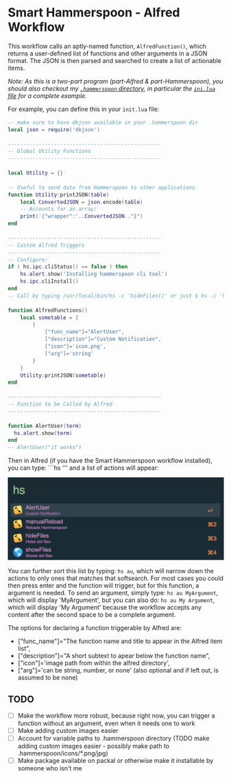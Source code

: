 # Smart Hammerspoon - Alfred Workflow

This workflow calls an aptly-named function, ```AlfredFunction()```, which returns a user-defined list of functions and other arguments in a JSON format. The JSON is then parsed and searched to create a list of actionable items.

*Note: As this is a two-part program (part-Alfred & part-Hammerspoon), you should also checkout my [```.hammerspoon``` directory](https://github.com/KyleKing/My-Programming-Sketchbook/tree/master/Lua/.hammerspoon), in particular the [```ini.lua``` file](https://github.com/KyleKing/My-Programming-Sketchbook/blob/master/Lua/.hammerspoon/init.lua) for a complete example.*

For example, you can define this in your ```init.lua``` file:
```lua
-- make sure to have dkjson available in your .hammerspoon dir
local json = require('dkjson')

--------------------------------------------------
-- Global Utility Functions
--------------------------------------------------

local Utility = {}

-- Useful to send data from Hammerspoon to other applications
function Utility:printJSON(table)
    local ConvertedJSON = json.encode(table)
    -- Accounts for an array:
    print('{"wrapper":'..ConvertedJSON.."}")
end

--------------------------------------------------
-- Custom Alfred Triggers
--------------------------------------------------
-- Configure:
if ( hs.ipc.cliStatus() == false ) then
    hs.alert.show('Installing hammerspoon cli tool')
    hs.ipc.cliInstall()
end
-- Call by typing /usr/local/bin/hs -c 'hideFiles()' or just $ hs -c 'hideFiles()'

function AlfredFunctions()
    local sometable = {
        {
            ["func_name"]="AlertUser",
            ["description"]="Custom Notification",
            ["icon"]='icon.png',
            ["arg"]='string'
        }
    }
    Utility:printJSON(sometable)
end

--------------------------------------------------
-- Function to be Called by Alfred
--------------------------------------------------

function AlertUser(term)
  hs.alert.show(term)
end
-- AlertUser("it works")

```

Then in Alfred (if you have the Smart Hammerspoon workflow installed), you can type: ```hs ''' and a list of actions will appear:

![VisibleActions](README/VisibleActions.png)

You can further sort this list by typing: ```hs au```, which will narrow down the actions to only ones that matches that softsearch. For most cases you could then press enter and the function will trigger, but for this function, a argument is needed. To send an argument, simply type: ```hs au MyArgument```, which will display 'MyArgument', but you can also do: ```hs au My Argument```, which will display 'My Argument' because the workflow accepts any content after the second space to be a complete argument.

The options for declaring a function triggerable by Alfred are:

- ["func_name"]="The function name and title to appear in the Alfred item list",
- ["description"]="A short subtext to apear below the function name",
- ["icon"]='image path from within the alfred directory',
- ["arg"]='can be string, number, or none' (also optional and if left out, is assumed to be none)

## TODO

- [ ] Make the workflow more robust, because right now, you can trigger a function without an argument, even when it needs one to work
- [ ] Make adding custom images easier
- [ ] Account for variable paths to .hammerspoon directory (TODO make adding custom images easier - possibly make path to .hammerspoon/icons/*.png/jpg)
- [ ] Make package available on packal or otherwise make it installable by someone who isn't me
